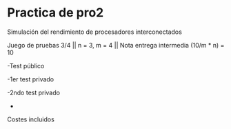 # Practica de pro2
Simulación del rendimiento de procesadores interconectados

Juego de pruebas 3/4 || n = 3, m = 4 || Nota entrega intermedia (10/m * n) = 10

-Test público

-1er test privado

-2ndo test privado

-

Costes incluidos
